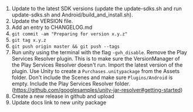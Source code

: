 1. Update to the latest SDK versions (update the update-sdks.sh and run update-sdks.sh and Android/build_and_install.sh).
1. Update the VERSION file.
1. Add an entry to CHANGELOG.md
1. `git commit -am "Preparing for version x.y.z"`
1. `git tag x.y.z`
1. `git push origin master && git push --tags`
1. Run unity using the terminal with the flag `-gvh_disable`. Remove the Play Services Resolver plugin. This is to make sure the VersionManager of the Play Services Resolver doesn't run. Import the latest version of the plugin. Use Unity to create a `Purchases.unitypackage` from the Assets folder. Don't include the Scenes and make sure `Plugins/Android` is empty. Include the Play Services Resolver folder. (https://github.com/googlesamples/unity-jar-resolver#getting-started)
1. Create a new release in github and upload
1. Update docs link to new unity package
